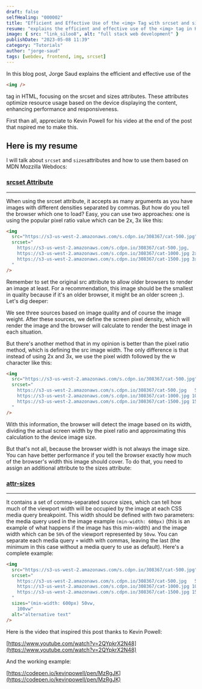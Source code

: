 ```yaml
---
draft: false
selfHealing: "000002"
title: "Efficient and Effective Use of the <img> Tag with srcset and sizes Attributes"
resume: "explains the efficient and effective use of the <img> tag in HTML, focusing on the srcset and sizes attributes. These attributes optimize resource usage based on the device displaying the content, enhancing performance and responsiveness."
image: { src: "link_siloo8", alt: "full stack web development" }
publishDate: "2023-05-08 11:39"
category: "Tutorials"
author: "jorge-saud"
tags: [webdev, frontend, img, srcset]
---
```


In this blog post, Jorge Saud explains the efficient and effective use of the

```html
<img />
```

tag in HTML, focusing on the srcset and sizes attributes. These attributes optimize resource usage based on the device displaying the content, enhancing performance and responsiveness.

First than all, appreciate to Kevin Powell for his video at the end of the post that nspired me to make this.

## Here is my resume

I will talk about `srcset` and `sizes`attributes and how to use them based on MDN Mozzilla Webdocs:

### [srcset Attribute](https://developer.mozilla.org/en-US/docs/Web/HTML/Element/img#srcset)

---

When using the srcset attribute, it accepts as many arguments as you have images with different densities separated by commas. But how do you tell the browser which one to load? Easy, you can use two approaches: one is using the popular pixel ratio value which can be 2x, 3x like this:

```html
<img
  src="https://s3-us-west-2.amazonaws.com/s.cdpn.io/308367/cat-500.jpg"
  srcset="
    https://s3-us-west-2.amazonaws.com/s.cdpn.io/308367/cat-500.jpg,
    https://s3-us-west-2.amazonaws.com/s.cdpn.io/308367/cat-1000.jpg 2x,
    https://s3-us-west-2.amazonaws.com/s.cdpn.io/308367/cat-1500.jpg 3x
  "
/>
```

Remember to set the original src attribute to allow older browsers to render an image at least. For a recommendation, this image should be the smallest in quality because if it's an older browser, it might be an older screen ;). Let's dig deeper:

We see three sources based on image quality and of course the image weight. After these sources, we define the screen pixel density, which will render the image and the browser will calculate to render the best image in each situation.

But there's another method that in my opinion is better than the pixel ratio method, which is defining the src image width. The only difference is that instead of using 2x and 3x, we use the pixel width followed by the w character like this:

```html
<img
  src="https://s3-us-west-2.amazonaws.com/s.cdpn.io/308367/cat-500.jpg"
  srcset="
    https://s3-us-west-2.amazonaws.com/s.cdpn.io/308367/cat-500.jpg   500w,
    https://s3-us-west-2.amazonaws.com/s.cdpn.io/308367/cat-1000.jpg 1000w,
    https://s3-us-west-2.amazonaws.com/s.cdpn.io/308367/cat-1500.jpg 1500w
  "
/>
```

With this information, the browser will detect the image based on its width, dividing the actual screen width by the pixel ratio and approximating this calculation to the device image size.

But that's not all, because the browser width is not always the image size. You can have better performance if you tell the browser exactly how much of the browser's width this image should cover. To do that, you need to assign an additional attribute to the sizes attribute:

### [attr-sizes](https://developer.mozilla.org/en-US/docs/Web/HTML/Element/img#sizes)

---

It contains a set of comma-separated source sizes, which can tell how much of the viewport width will be occupied by the image at each CSS media query breakpoint. This width should be defined with two parameters: the media query used in the image example `(min-width: 600px)` (this is an example of what happens if the image has this min-width) and the image width which can be `50%` of the viewport represented by `50vw`. You can separate each media query `+` width with commas, leaving the last (the minimum in this case without a media query to use as default). Here's a complete example:

```html
<img
  src="https://s3-us-west-2.amazonaws.com/s.cdpn.io/308367/cat-500.jpg"
  srcset="
    https://s3-us-west-2.amazonaws.com/s.cdpn.io/308367/cat-500.jpg   500w,
    https://s3-us-west-2.amazonaws.com/s.cdpn.io/308367/cat-1000.jpg 1000w,
    https://s3-us-west-2.amazonaws.com/s.cdpn.io/308367/cat-1500.jpg 1500w
  "
  sizes="(min-width: 600px) 50vw, 
    100vw"
  alt="alternative text"
/>
```

Here is the video that inspired this post thanks to Kevin Powell:

[https://www.youtube.com/watch?v=2QYpkrX2N48](https://www.youtube.com/watch?v=2QYpkrX2N48)

And the working example:

[https://codepen.io/kevinpowell/pen/MzRgJK](https://codepen.io/kevinpowell/pen/MzRgJK)
